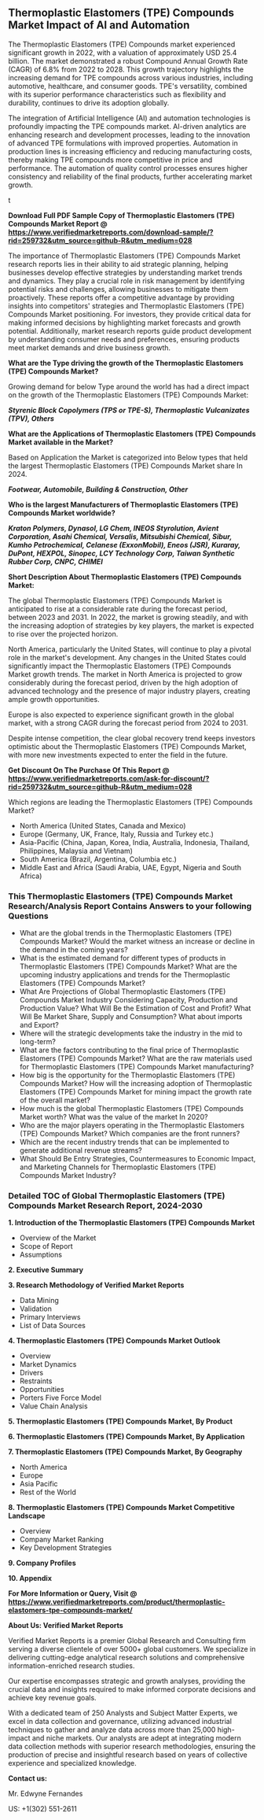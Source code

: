 <h2>Thermoplastic Elastomers (TPE) Compounds Market Impact of AI and Automation</h2><p>The Thermoplastic Elastomers (TPE) Compounds market experienced significant growth in 2022, with a valuation of approximately USD 25.4 billion. The market demonstrated a robust Compound Annual Growth Rate (CAGR) of 6.8% from 2022 to 2028. This growth trajectory highlights the increasing demand for TPE compounds across various industries, including automotive, healthcare, and consumer goods. TPE's versatility, combined with its superior performance characteristics such as flexibility and durability, continues to drive its adoption globally.</p><p>The integration of Artificial Intelligence (AI) and automation technologies is profoundly impacting the TPE compounds market. AI-driven analytics are enhancing research and development processes, leading to the innovation of advanced TPE formulations with improved properties. Automation in production lines is increasing efficiency and reducing manufacturing costs, thereby making TPE compounds more competitive in price and performance. The automation of quality control processes ensures higher consistency and reliability of the final products, further accelerating market growth.</p>t</p><p id="" class=""><strong>Download Full PDF Sample Copy of Thermoplastic Elastomers (TPE) Compounds Market Report @ <a href="https://www.verifiedmarketreports.com/download-sample/?rid=259732&utm_source=github-R&utm_medium=028" target="_blank">https://www.verifiedmarketreports.com/download-sample/?rid=259732&utm_source=github-R&utm_medium=028</a></strong></p><p>The importance of&nbsp;Thermoplastic Elastomers (TPE) Compounds Market research reports lies in their ability to aid strategic planning, helping businesses develop effective strategies by understanding market trends and dynamics. They play a crucial role in risk management by identifying potential risks and challenges, allowing businesses to mitigate them proactively. These reports offer a competitive advantage by providing insights into competitors' strategies and Thermoplastic Elastomers (TPE) Compounds Market positioning. For investors, they provide critical data for making informed decisions by highlighting market forecasts and growth potential. Additionally, market research reports guide product development by understanding consumer needs and preferences, ensuring products meet market demands and drive business growth.</p><p><strong>What are the&nbsp;Type driving the growth of the Thermoplastic Elastomers (TPE) Compounds Market?</strong></p><p id="" class="">Growing demand for below Type around the world has had a direct impact on the growth of the Thermoplastic Elastomers (TPE) Compounds Market:</p><em><strong>Styrenic Block Copolymers (TPS or TPE-S), Thermoplastic Vulcanizates (TPV), Others</strong></em></p><strong>What are the&nbsp;Applications&nbsp;of Thermoplastic Elastomers (TPE) Compounds Market available in the Market?</strong></p><p id="" class="">Based on Application the Market is categorized into Below types that held the largest Thermoplastic Elastomers (TPE) Compounds Market share In 2024.</p><em><strong>Footwear, Automobile, Building & Construction, Other</strong></em></p><strong>Who is the largest Manufacturers of Thermoplastic Elastomers (TPE) Compounds Market worldwide?</strong></p><p><em><strong>Kraton Polymers, Dynasol, LG Chem, INEOS Styrolution, Avient Corporation, Asahi Chemical, Versalis, Mitsubishi Chemical, Sibur, Kumho Petrochemical, Celanese (ExxonMobil), Eneos (JSR), Kuraray, DuPont, HEXPOL, Sinopec, LCY Technology Corp, Taiwan Synthetic Rubber Corp, CNPC, CHIMEI</strong></em></p><p id="" class=""><strong>Short Description About Thermoplastic Elastomers (TPE) Compounds Market:</strong></p><p>The global Thermoplastic Elastomers (TPE) Compounds Market is anticipated to rise at a considerable rate during the forecast period, between 2023 and 2031. In 2022, the market is growing steadily, and with the increasing adoption of strategies by key players, the market is expected to rise over the projected horizon.</p><p>North America, particularly the United States, will continue to play a pivotal role in the market's development. Any changes in the United States could significantly impact the Thermoplastic Elastomers (TPE) Compounds Market growth trends. The market in North America is projected to grow considerably during the forecast period, driven by the high adoption of advanced technology and the presence of major industry players, creating ample growth opportunities.</p><p>Europe is also expected to experience significant growth in the global market, with a strong CAGR during the forecast period from 2024 to 2031.</p><p>Despite intense competition, the clear global recovery trend keeps investors optimistic about the Thermoplastic Elastomers (TPE) Compounds Market, with more new investments expected to enter the field in the future.</p><p id="" class=""><strong>Get Discount On The Purchase Of This Report @ <a href="https://www.verifiedmarketreports.com/ask-for-discount/?rid=259732&utm_source=github-R&utm_medium=028" target="_blank">https://www.verifiedmarketreports.com/ask-for-discount/?rid=259732&utm_source=github-R&utm_medium=028</a></strong></p>Which regions are leading the Thermoplastic Elastomers (TPE) Compounds Market?</p><ul><li>North America (United States, Canada and Mexico)</li><li>Europe (Germany, UK, France, Italy, Russia and Turkey etc.)</li><li>Asia-Pacific (China, Japan, Korea, India, Australia, Indonesia, Thailand, Philippines, Malaysia and Vietnam)</li><li>South America (Brazil, Argentina, Columbia etc.)</li><li>Middle East and Africa (Saudi Arabia, UAE, Egypt, Nigeria and South Africa)</li></ul><h3 id="" class="">This Thermoplastic Elastomers (TPE) Compounds Market Research/Analysis Report Contains Answers to your following Questions</h3><ul><li>What are the global trends in the Thermoplastic Elastomers (TPE) Compounds Market? Would the market witness an increase or decline in the demand in the coming years?</li><li>What is the estimated demand for different types of products in Thermoplastic Elastomers (TPE) Compounds Market? What are the upcoming industry applications and trends for the Thermoplastic Elastomers (TPE) Compounds Market?</li><li>What Are Projections of Global Thermoplastic Elastomers (TPE) Compounds Market Industry Considering Capacity, Production and Production Value? What Will Be the Estimation of Cost and Profit? What Will Be Market Share, Supply and Consumption? What about imports and Export?</li><li>Where will the strategic developments take the industry in the mid to long-term?</li><li>What are the factors contributing to the final price of Thermoplastic Elastomers (TPE) Compounds Market? What are the raw materials used for Thermoplastic Elastomers (TPE) Compounds Market manufacturing?</li><li>How big is the opportunity for the Thermoplastic Elastomers (TPE) Compounds Market? How will the increasing adoption of Thermoplastic Elastomers (TPE) Compounds Market for mining impact the growth rate of the overall market?</li><li>How much is the global Thermoplastic Elastomers (TPE) Compounds Market worth? What was the value of the market In 2020?</li><li>Who are the major players operating in the Thermoplastic Elastomers (TPE) Compounds Market? Which companies are the front runners?</li><li>Which are the recent industry trends that can be implemented to generate additional revenue streams?</li><li>What Should Be Entry Strategies, Countermeasures to Economic Impact, and Marketing Channels for Thermoplastic Elastomers (TPE) Compounds Market Industry?</li></ul><h3 id="" class="">Detailed TOC of Global Thermoplastic Elastomers (TPE) Compounds Market Research Report, 2024-2030</h3><p id="" class=""><strong>1. Introduction of the Thermoplastic Elastomers (TPE) Compounds Market</strong></p><ul><li>Overview of the Market</li><li>Scope of Report</li><li>Assumptions</li></ul><p id="" class=""><strong>2. Executive Summary</strong></p><p id="" class=""><strong>3. Research Methodology of Verified Market Reports</strong></p><ul><li>Data Mining</li><li>Validation</li><li>Primary Interviews</li><li>List of Data Sources</li></ul><p id="" class=""><strong>4. Thermoplastic Elastomers (TPE) Compounds Market Outlook</strong></p><ul><li>Overview</li><li>Market Dynamics</li><li>Drivers</li><li>Restraints</li><li>Opportunities</li><li>Porters Five Force Model</li><li>Value Chain Analysis</li></ul><p id="" class=""><strong>5. Thermoplastic Elastomers (TPE) Compounds Market, By Product</strong></p><p id="" class=""><strong>6. Thermoplastic Elastomers (TPE) Compounds Market, By Application</strong></p><p id="" class=""><strong>7. Thermoplastic Elastomers (TPE) Compounds Market, By Geography</strong></p><ul><li>North America</li><li>Europe</li><li>Asia Pacific</li><li>Rest of the World</li></ul><p id="" class=""><strong>8. Thermoplastic Elastomers (TPE) Compounds Market Competitive Landscape</strong></p><ul><li>Overview</li><li>Company Market Ranking</li><li>Key Development Strategies</li></ul><p id="" class=""><strong>9. Company Profiles</strong></p><p id="" class=""><strong>10. Appendix</strong></p><p id="" class=""><strong>For More Information or Query, Visit @ <a href="https://www.verifiedmarketreports.com/product/thermoplastic-elastomers-tpe-compounds-market/" target="_blank">https://www.verifiedmarketreports.com/product/thermoplastic-elastomers-tpe-compounds-market/</a></strong></p><p id="" class=""><strong>About Us: Verified Market Reports</strong></p><p id="" class="">Verified Market Reports is a premier Global Research and Consulting firm serving a diverse clientele of over 5000+ global customers. We specialize in delivering cutting-edge analytical research solutions and comprehensive information-enriched research studies.</p><p id="" class="">Our expertise encompasses strategic and growth analyses, providing the crucial data and insights required to make informed corporate decisions and achieve key revenue goals.</p><p id="" class="">With a dedicated team of 250 Analysts and Subject Matter Experts, we excel in data collection and governance, utilizing advanced industrial techniques to gather and analyze data across more than 25,000 high-impact and niche markets. Our analysts are adept at integrating modern data collection methods with superior research methodologies, ensuring the production of precise and insightful research based on years of collective experience and specialized knowledge.</p><p id="" class=""><strong>Contact us:</strong></p><p id="" class="">Mr. Edwyne Fernandes</p><p id="" class="">US: +1(302) 551-2611</p>